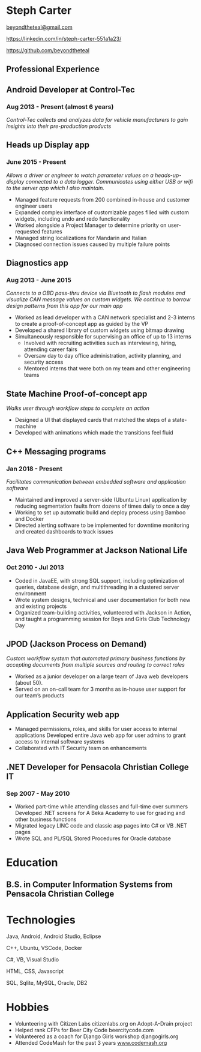 # Steph Carter

<beyondtheteal@gmail.com> 

<https://linkedin.com/in/steph-carter-551a1a23/>

<https://github.com/beyondtheteal>

## **Professional Experience** 
## **Android Developer** at Control-Tec
### Aug 2013 - Present (almost 6 years)
*Control-Tec collects and analyzes data for vehicle manufacturers to gain insights into their pre-production products*

## Heads up Display app
### June 2015 - Present

*Allows a driver or engineer to watch parameter values on a heads-up-display connected to a data logger. Communicates using either USB or wifi to the server app which I also maintain.*

* Managed feature requests from 200 combined in-house and customer engineer users
* Expanded complex interface of customizable pages filled with custom widgets, including undo and redo functionality
* Worked alongside a Project Manager to determine priority on user-requested features 
* Managed string localizations for Mandarin and Italian
* Diagnosed connection issues caused by multiple failure points

## Diagnostics app	
### Aug 2013 - June 2015
*Connects to a OBD pass-thru device via Bluetooth to flash modules and visualize CAN message values on custom widgets. We continue to borrow design patterns from this app for our main app*

* Worked as lead developer with a CAN network specialist and 2-3 interns to create a proof-of-concept app as guided by the VP
* Developed a shared library of custom widgets using bitmap drawing
* Simultaneously responsible for supervising an office of up to 13 interns
  * Involved with recruiting activities such as interviewing, hiring, attending career fairs
  * Oversaw day to day office administration, activity planning, and security access
  * Mentored interns that were both on my team and other engineering teams

## State Machine Proof-of-concept app
*Walks user through workflow steps to complete an action*
* Designed a UI that displayed cards that matched the steps of a state-machine
* Developed with animations which made the transitions feel fluid

## C++ Messaging programs
### Jan 2018 - Present
*Facilitates communication between embedded software and application software*

* Maintained and improved a server-side (Ubuntu Linux) application by reducing segmentation faults from dozens of times daily to once a day
* Working to set up automatic build and deploy process using Bamboo and Docker
* Directed alerting software to be implemented for downtime monitoring and created dashboards to track issues 

## **Java Web Programmer** at Jackson National Life
### Oct 2010 - Jul 2013
* Coded in JavaEE, with strong SQL support, including optimization of queries, database design, and multithreading in a clustered server environment 
* Wrote system designs, technical and user documentation for both new and existing projects 
* Organized team-building activities, volunteered with Jackson in Action, and taught a programming session for Boys and Girls Club Technology Day 

## JPOD (Jackson Process on Demand) 
*Custom workflow system that automated primary business functions by accepting documents from multiple sources and routing to correct roles*
* Worked as a junior developer on a large team of Java web developers (about 50).
* Served on an on-call team for 3 months as in-house user support for our team’s products

## Application Security web app
* Managed permissions, roles, and skills for user access to internal applications
Developed entire Java web app for user admins to grant access to internal software systems
* Collaborated with IT Security team on enhancements

## **.NET Developer** for Pensacola Christian College IT
### Sep 2007 - May 2010
* Worked part-time while attending classes and full-time over summers
Developed .NET screens for A Beka Academy to use for grading and other business functions 
* Migrated legacy LINC code and classic asp pages into C# or VB .NET pages
* Wrote SQL and PL/SQL Stored Procedures for Oracle database

# Education
## **B.S. in Computer Information Systems** from Pensacola Christian College 


# Technologies 
Java, Android, Android Studio, Eclipse

C++, Ubuntu, VSCode, Docker

C#, VB, Visual Studio

HTML, CSS, Javascript

SQL, Sqlite, MySQL, Oracle, DB2

# Hobbies
* Volunteering with Citizen Labs citizenlabs.org on Adopt-A-Drain project
* Helped rank CFPs for Beer City Code beercitycode.com 
* Volunteered as a coach for Django Girls workshop djangogirls.org 
* Attended CodeMash for the past 3 years www.codemash.org 
